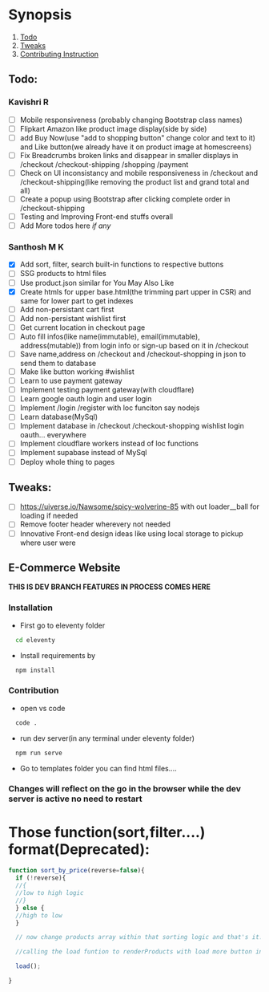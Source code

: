 # **Synopsis**

1. [Todo](#Todo)
2. [Tweaks](#tweaks)
3. [Contributing Instruction](#e-commerce-website)

## Todo:

### Kavishri R

- [ ] Mobile responsiveness (probably changing Bootstrap class names)
- [ ] Flipkart Amazon like product image display(side by side)
- [ ] add Buy Now(use "add to shopping button" change color and text to it) and Like button(we already have it on product image at homescreens)
- [ ] Fix Breadcrumbs broken links and disappear in smaller displays in /checkout /checkout-shipping /shopping /payment
- [ ] Check on UI inconsistancy and mobile responsiveness in /checkout and /checkout-shipping(like removing the product list and grand total and all)
- [ ] Create a popup using Bootstrap after clicking complete order in /checkout-shipping
- [ ] Testing and Improving Front-end stuffs overall
- [ ] Add More todos here *if any*

### Santhosh M K

- [X] Add sort, filter, search built-in functions to respective buttons
- [ ] SSG products to html files
- [ ] Use product.json similar for You May Also Like
- [x] Create htmls for upper base.html(the trimming part upper in CSR) and same for lower part to get indexes
- [ ] Add non-persistant cart first
- [ ] Add non-persistant wishlist first
- [ ] Get current location in checkout page
- [ ] Auto fill infos(like name(immutable), email(immutable), address(mutable)) from login info or sign-up based on it in /checkout
- [ ] Save name,address on /checkout and /checkout-shopping in json to send them to database
- [ ] Make like button working #wishlist
- [ ] Learn to use payment gateway
- [ ] Implement testing payment gateway(with cloudflare)
- [ ] Learn google oauth login and user login
- [ ] Implement /login /register with loc funciton say nodejs
- [ ] Learn database(MySql)
- [ ] Implement database in /checkout /checkout-shopping wishlist login oauth... everywhere
- [ ] Implement cloudflare workers instead of loc functions
- [ ] Implement supabase instead of MySql
- [ ] Deploy whole thing to pages 

## Tweaks:

- [ ] https://uiverse.io/Nawsome/spicy-wolverine-85 with out loader__ball for loading if needed
- [ ] Remove footer header wherevery not needed
- [ ] Innovative Front-end design ideas like using local storage to pickup where user were

## E-Commerce Website

**THIS IS DEV BRANCH FEATURES IN PROCESS COMES HERE**

### Installation

  - First go to eleventy folder
  ```bash
    cd eleventy
  ```

  - Install requirements by
  ```bash
    npm install
  ```

### Contribution

  - open vs code
  ```bash
    code .
  ```

  - run dev server(in any terminal under eleventy folder)
  ```bash
    npm run serve
  ```

  - Go to templates folder you can find html files....

### **Changes will reflect on the go in the browser while the dev server is active no need to restart**


# Those function(sort,filter....) format(Deprecated):

```javascript
function sort_by_price(reverse=false){
  if (!reverse){
  //{
  //low to high logic 
  //}
  } else {
  //high to low
  }

  // now change products array within that sorting logic and that's it!!!

  //calling the load funtion to renderProducts with load more button in mind here you dont need to do anythin

  load();

}
```